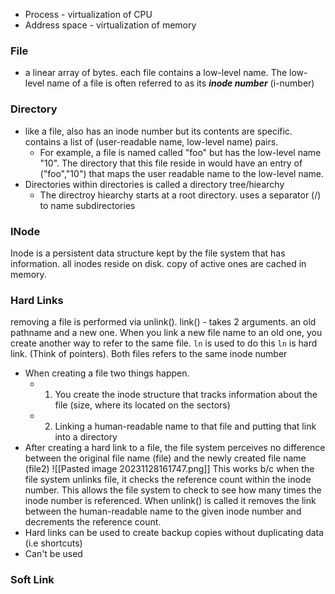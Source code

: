 - Process - virtualization of CPU
- Address space - virtualization of memory 

### File
- a linear array of bytes. each file contains a low-level name. The low-level name of a file is often referred to as its ***inode number*** (i-number) 
### Directory
- like a file, also has an inode number but its contents are specific. contains a list of (user-readable name, low-level name) pairs.
	- For example, a file is named called "foo" but has the low-level name "10". The directory that this file reside in would have an entry of ("foo","10") that maps the user readable name to the low-level name. 
- Directories within directories is called a directory tree/hiearchy
	- The directroy hiearchy starts at a root directory. uses a separator (/) to name subdirectories

### INode
Inode is a persistent data structure kept by the file system that has information. all inodes reside on disk. copy of active ones are cached in memory. 


### Hard Links
removing a file is performed via unlink().
link() - takes 2 arguments. an old pathname and a new one. When you link a new file name to an old one, you create another way to refer to the same file. `ln` is used to do this `ln` is hard link.  (Think of pointers). Both files refers to the same inode number 
- When creating a file two things happen. 
	- 1. You create the inode structure that tracks information about the file (size, where its located on the sectors)
	- 2. Linking a human-readable name to that file and putting that link into a directory 
- After creating a hard link to a file, the file system perceives no difference between the original file name (file) and the newly created file name (file2)
![[Pasted image 20231128161747.png]]
This works b/c when the file system unlinks file, it checks the reference count within the inode number. This allows the file system to check to see how many times the inode number is referenced. When unlink() is called it removes the link between the human-readable name to the given inode number and decrements the reference count. 
- Hard links can be used to create backup copies without duplicating data (i.e shortcuts)
- Can't be used 


### Soft Link